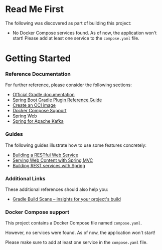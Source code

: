 # Read Me First

The following was discovered as part of building this project:

* No Docker Compose services found. As of now, the application won't start! Please add at least one service to
  the `compose.yaml` file.

# Getting Started

### Reference Documentation

For further reference, please consider the following sections:

* [Official Gradle documentation](https://docs.gradle.org)
* [Spring Boot Gradle Plugin Reference Guide](https://docs.spring.io/spring-boot/docs/3.2.1/gradle-plugin/reference/html/)
* [Create an OCI image](https://docs.spring.io/spring-boot/docs/3.2.1/gradle-plugin/reference/html/#build-image)
* [Docker Compose Support](https://docs.spring.io/spring-boot/docs/3.2.1/reference/htmlsingle/index.html#features.docker-compose)
* [Spring Web](https://docs.spring.io/spring-boot/docs/3.2.1/reference/htmlsingle/index.html#web)
* [Spring for Apache Kafka](https://docs.spring.io/spring-boot/docs/3.2.1/reference/htmlsingle/index.html#messaging.kafka)

### Guides

The following guides illustrate how to use some features concretely:

* [Building a RESTful Web Service](https://spring.io/guides/gs/rest-service/)
* [Serving Web Content with Spring MVC](https://spring.io/guides/gs/serving-web-content/)
* [Building REST services with Spring](https://spring.io/guides/tutorials/rest/)

### Additional Links

These additional references should also help you:

* [Gradle Build Scans – insights for your project's build](https://scans.gradle.com#gradle)

### Docker Compose support

This project contains a Docker Compose file named `compose.yaml`.

However, no services were found. As of now, the application won't start!

Please make sure to add at least one service in the `compose.yaml` file.

